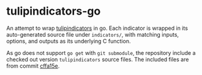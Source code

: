 # tulipindicators-go

An attempt to wrap
[tulipindicators](https://github.com/TulipCharts/tulipindicators)
in go.  Each indicator is wrapped in its auto-generated source file
under `indicators/`, with matching inputs, options, and outputs as
its underlying C function.

As go does not support `go get` with `git submodule`, the repository
include a checked out version `tulipindicators` source files.
The included files are from commit
[cffa15e](https://github.com/TulipCharts/tulipindicators/commit/cffa15e389b7a0c472588f22fa326a78bd734391).